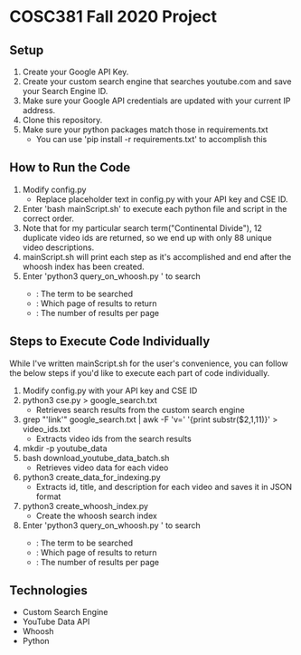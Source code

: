 # COSC381 Fall 2020 Project

## Setup
1. Create your Google API Key.
2. Create your custom search engine that searches youtube.com and save your Search Engine ID.
3. Make sure your Google API credentials are updated with your current IP address.
4. Clone this repository.
5. Make sure your python packages match those in requirements.txt
    - You can use 'pip install -r requirements.txt' to accomplish this

## How to Run the Code
1. Modify config.py
    - Replace placeholder text in config.py with your API key and CSE ID.
3. Enter 'bash mainScript.sh' to execute each python file and script in the correct order.
4. Note that for my particular search term("Continental Divide"), 12 duplicate video ids are returned, so we end up with only 88 unique video descriptions.
5. mainScript.sh will print each step as it's accomplished and end after the whoosh index has been created. 
6. Enter 'python3 query\_on\_whoosh.py <queryTerm> <pageNum> <numResults>' to search
    - <queryTerm>: The term to be searched
    - <pageNum>: Which page of results to return
    - <numResults>: The number of results per page

## Steps to Execute Code Individually
While I've written mainScript.sh for the user's convenience, you can follow the below steps if you'd like to execute each part of code individually.

1. Modify config.py with your API key and CSE ID
2. python3 cse.py > google\_search.txt
    - Retrieves search results from the custom search engine
3. grep "'link'" google\_search.txt | awk -F 'v=' '{print substr($2,1,11)}' > video\_ids.txt
    - Extracts video ids from the search results
4. mkdir -p youtube\_data
5. bash download\_youtube\_data\_batch.sh
    - Retrieves video data for each video
6. python3 create\_data\_for\_indexing.py
    - Extracts id, title, and description for each video and saves it in JSON format
7. python3 create\_whoosh\_index.py
    - Create the whoosh search index
8. Enter 'python3 query\_on\_whoosh.py <queryTerm> <pageNum> <numResults>' to search
    - <queryTerm>: The term to be searched
    - <pageNum>: Which page of results to return
    - <numResults>: The number of results per page

## Technologies
- Custom Search Engine
- YouTube Data API
- Whoosh
- Python
